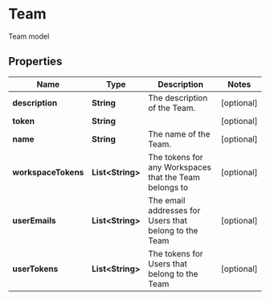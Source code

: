 

# Team

Team model

## Properties

| Name | Type | Description | Notes |
|------------ | ------------- | ------------- | -------------|
|**description** | **String** | The description of the Team. |  [optional] |
|**token** | **String** |  |  [optional] |
|**name** | **String** | The name of the Team. |  [optional] |
|**workspaceTokens** | **List&lt;String&gt;** | The tokens for any Workspaces that the Team belongs to |  [optional] |
|**userEmails** | **List&lt;String&gt;** | The email addresses for Users that belong to the Team |  [optional] |
|**userTokens** | **List&lt;String&gt;** | The tokens for Users that belong to the Team |  [optional] |



